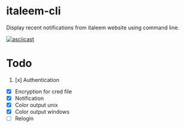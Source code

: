 # italeem-cli
Display recent notifications from italeem website using command line.

[![asciicast](https://asciinema.org/a/112540.png)](https://asciinema.org/a/112540)

# Todo

1. [x] Authentication
- [x] Encryption for cred file
- [x] Notification
- [x] Color output unix
- [x] Color output windows
- [ ] Relogin
